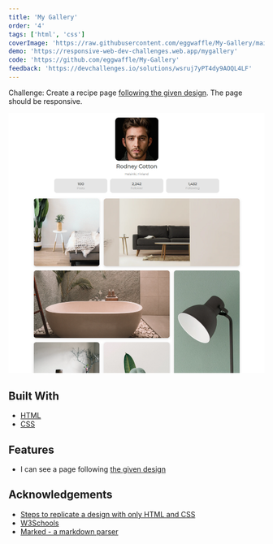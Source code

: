 ```yaml
---
title: 'My Gallery'
order: '4'
tags: ['html', 'css']
coverImage: 'https://raw.githubusercontent.com/eggwaffle/My-Gallery/main/screenshot.png'
demo: 'https://responsive-web-dev-challenges.web.app/mygallery'
code: 'https://github.com/eggwaffle/My-Gallery'
feedback: 'https://devchallenges.io/solutions/wsruj7yPT4dy9AOQL4LF'
---
```


Challenge: Create a recipe page [following the given design](https://devchallenges.io/challenges/gcbWLxG6wdennelX7b8I). The page should be responsive.

![screenshot](https://raw.githubusercontent.com/eggwaffle/My-Gallery/main/screenshot.png)

## Built With

- [HTML](https://html.spec.whatwg.org/)
- [CSS](https://www.w3.org/TR/CSS/)

## Features

- I can see a page following [the given design](https://devchallenges.io/challenges/gcbWLxG6wdennelX7b8I)

## Acknowledgements

- [Steps to replicate a design with only HTML and CSS](https://devchallenges-blogs.web.app/how-to-replicate-design/)
- [W3Schools](https://www.w3schools.com/)
- [Marked - a markdown parser](https://github.com/chjj/marked)
